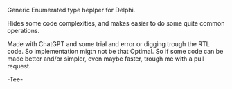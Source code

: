 Generic Enumerated type heplper for Delphi.

Hides some code complexities, and makes easier to do some quite common operations.

Made with ChatGPT and some trial and error or digging trough the RTL code.  So implementation migth not be that Optimal. So if some code can be made better and/or simpler, even maybe faster, trough me with a pull request.

-Tee-
